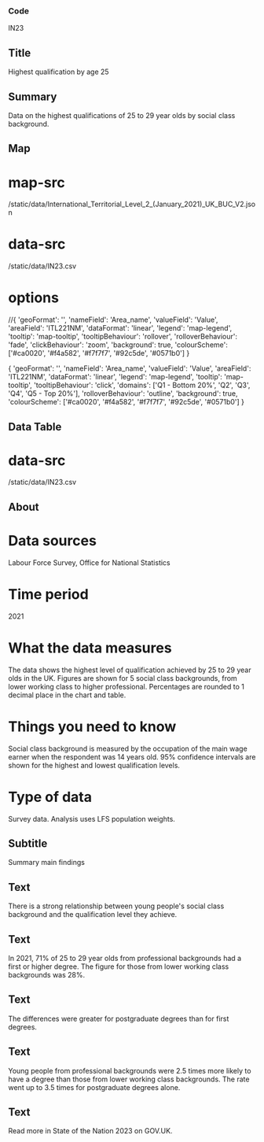 ### Code
IN23

## Title
Highest qualification by age 25

## Summary
Data on the highest qualifications of 25 to 29 year olds by social class background.

## Map
# map-src
/static/data/International_Territorial_Level_2_(January_2021)_UK_BUC_V2.json

# data-src
/static/data/IN23.csv

# options
//{ 'geoFormat': '', 'nameField': 'Area_name', 'valueField': 'Value', 'areaField': 'ITL221NM', 'dataFormat': 'linear', 'legend': 'map-legend', 'tooltip': 'map-tooltip', 'tooltipBehaviour': 'rollover', 'rolloverBehaviour': 'fade', 'clickBehaviour': 'zoom', 'background': true, 'colourScheme': ['#ca0020', '#f4a582', '#f7f7f7', '#92c5de', '#0571b0'] }

{ 'geoFormat': '', 'nameField': 'Area_name', 'valueField': 'Value', 'areaField': 'ITL221NM', 'dataFormat': 'linear', 'legend': 'map-legend', 'tooltip': 'map-tooltip', 'tooltipBehaviour': 'click', 'domains': ['Q1 - Bottom 20%', 'Q2', 'Q3', 'Q4', 'Q5 - Top 20%'], 'rolloverBehaviour': 'outline', 'background': true, 'colourScheme': ['#ca0020', '#f4a582', '#f7f7f7', '#92c5de', '#0571b0'] }

## Data Table
# data-src
/static/data/IN23.csv

## About
# Data sources
Labour Force Survey, Office for National Statistics

# Time period
2021

# What the data measures
The data shows the highest level of qualification achieved by 25 to 29 year olds in the UK. Figures are shown for 5 social class backgrounds, from lower working class to higher professional. Percentages are rounded to 1 decimal place in the chart and table.

# Things you need to know
Social class background is measured by the occupation of the main wage earner when the respondent was 14 years old. 95% confidence intervals are shown for the highest and lowest qualification levels.

# Type of data
Survey data. Analysis uses LFS population weights.

## Subtitle
Summary main findings

## Text
There is a strong relationship between young people's social class background and the qualification level they achieve.

## Text
In 2021, 71% of 25 to 29 year olds from professional backgrounds had a first or higher degree. The figure for those from lower working class backgrounds was 28%.

## Text
The differences were greater for postgraduate degrees than for first degrees.

## Text
Young people from professional backgrounds were 2.5 times more likely to have a degree than those from lower working class backgrounds. The rate went up to 3.5 times for postgraduate degrees alone.

## Text
Read more in State of the Nation 2023 on GOV.UK.
